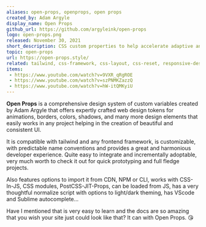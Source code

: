 ```yaml
---
aliases: open-props, openprops, open props
created_by: Adam Argyle
display_name: Open Props
github_url: https://github.com/argyleink/open-props
logo: open-props.png
released: November 30, 2021
short_description: CSS custom properties to help accelerate adaptive and consistent design.
topic: open-props
url: https://open-props.style/
related: tailwind, css-framework, css-layout, css-reset, responsive-design, media-queries
items: 
 - https://www.youtube.com/watch?v=9VXR_qRgROE
 - https://www.youtube.com/watch?v=szPNMKZazzQ
 - https://www.youtube.com/watch?v=hW-itQMKyiU
---
```

**Open Props** is a comprehensive design system of custom variables created by Adam Argyle that offers expertly crafted web design tokens for animations, borders, colors, shadows, and many more design elements that easily works in any project helping in the creation of beautiful and consistent UI.

It is compatible with tailwind and any frontend framework, is customizable, with predictable name conventions and provides a great and harmonious developer experience. Quite easy to integrate and incrementally adoptable, very much worth to check it out for quick prototyping and full fledge projects.

Also features options to import it from CDN, NPM or CLI, works with CSS-In-JS, CSS modules, PostCSS-JIT-Props, can be loaded from JS, has a very thoughtful normalize script with options to light/dark theming, has VScode and Sublime autocomplete... 

Have I mentioned that is very easy to learn and the docs are so amazing that you wish your site just could look like that? It can with Open Props. 😘